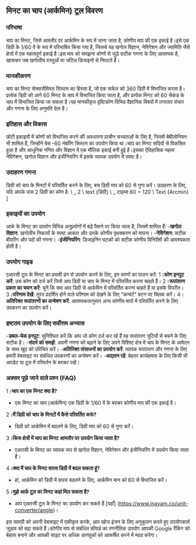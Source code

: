 ## मिनट का चाप (आर्कमिन) टूल विवरण

### परिभाषा
चाप का मिनट, जिसे आमतौर पर आर्कमिन के रूप में जाना जाता है, कोणीय माप की एक इकाई है।इसे एक डिग्री के 1/60 वें के रूप में परिभाषित किया गया है, जिससे यह खगोल विज्ञान, नेविगेशन और ज्यामिति जैसे क्षेत्रों में एक महत्वपूर्ण इकाई है।इस माप को समझना कोणों से जुड़े सटीक गणना के लिए आवश्यक है, खासकर जब खगोलीय वस्तुओं या जटिल डिजाइनों से निपटते हैं।

### मानकीकरण
चाप का मिनट सेक्सजैमिमल सिस्टम का हिस्सा है, जो एक सर्कल को 360 डिग्री में विभाजित करता है।प्रत्येक डिग्री को आगे 60 मिनट के चाप में विभाजित किया जाता है, और प्रत्येक मिनट को 60 सेकंड के चाप में विभाजित किया जा सकता है।यह मानकीकृत दृष्टिकोण विभिन्न वैज्ञानिक विषयों में लगातार संचार और गणना के लिए अनुमति देता है।

### इतिहास और विकास
छोटी इकाइयों में कोणों को विभाजित करने की अवधारणा प्राचीन सभ्यताओं के लिए है, जिसमें बेबीलोनियन भी शामिल हैं, जिन्होंने बेस -60 नंबरिंग सिस्टम का उपयोग किया था।चाप का मिनट सदियों से विकसित हुआ है और आधुनिक गणित और विज्ञान में एक मौलिक इकाई बनी हुई है।इसका ऐतिहासिक महत्व नेविगेशन, खगोल विज्ञान और इंजीनियरिंग में इसके व्यापक उपयोग में स्पष्ट है।

### उदाहरण गणना
डिग्री को चाप के मिनटों में परिवर्तित करने के लिए, बस डिग्री माप को 60 से गुणा करें। उदाहरण के लिए, यदि आपके पास 2 डिग्री का कोण है:
\ _
2 \ text {डिग्री} \ _ टाइम्स 60 = 120 \ Text {Arcmin}
\]

### इकाइयों का उपयोग
आर्क के मिनट का उपयोग विभिन्न अनुप्रयोगों में बड़े पैमाने पर किया जाता है, जिसमें शामिल हैं:
-**खगोल विज्ञान**: खगोलीय निकायों के स्पष्ट आकार और उनके कोणीय पृथक्करण को मापना।
-**नेविगेशन**: सटीक बीयरिंग और पदों की गणना।
-**इंजीनियरिंग**: डिजाइनिंग घटकों को सटीक कोणीय विनिर्देशों की आवश्यकता होती है।

### उपयोग गाइड
एआरसी टूल के मिनट का प्रभावी ढंग से उपयोग करने के लिए, इन चरणों का पालन करें:
1।**कोण इनपुट करें**: उस कोण को दर्ज करें जिसे आप डिग्री या चाप के मिनट में परिवर्तित करना चाहते हैं।
2।**रूपांतरण प्रकार का चयन करें**: चुनें कि क्या आप डिग्री से आर्कमिन में परिवर्तित करना चाहते हैं या इसके विपरीत।
3।**परिणाम देखें**: तुरंत प्रदर्शित होने वाले परिणाम को देखने के लिए "कन्वर्ट" बटन पर क्लिक करें।
4।**अतिरिक्त रूपांतरणों का अन्वेषण करें**: आवश्यकतानुसार अन्य कोणीय मापों में परिवर्तित करने के लिए उपकरण का उपयोग करें।

### इष्टतम उपयोग के लिए सर्वोत्तम अभ्यास
-**डबल-चेक इनपुट**: सुनिश्चित करें कि आप जो कोण दर्ज कर रहे हैं वह रूपांतरण त्रुटियों से बचने के लिए सटीक है।
-**संदर्भ को समझें**: अपनी गणना को बढ़ाने के लिए अपने विशिष्ट क्षेत्र में चाप के मिनट के आवेदन के साथ खुद को परिचित करें।
-**अतिरिक्त संसाधनों का उपयोग करें**: व्यापक रूपांतरण और गणना के लिए हमारी वेबसाइट पर संबंधित उपकरणों का अन्वेषण करें।
-**अद्यतन रहें**: बेहतर कार्यक्षमता के लिए किसी भी अपडेट या टूल में परिवर्तन के बराबर रखें।

### अक्सर पूछे जाने वाले प्रश्न (FAQ)

1।**चाप का एक मिनट क्या है?**
- एक मिनट का चाप (आर्कमिन) एक डिग्री के 1/60 वें के बराबर कोणीय माप की एक इकाई है।

2।**मैं डिग्री को चाप के मिनटों में कैसे परिवर्तित करूं?**
- डिग्री को आर्कमिन में बदलने के लिए, डिग्री माप को 60 से गुणा करें।

3।**किस क्षेत्रों में चाप का मिनट आमतौर पर उपयोग किया जाता है?**
- एआरसी के मिनट का व्यापक रूप से खगोल विज्ञान, नेविगेशन और इंजीनियरिंग में उपयोग किया जाता है।

4।**क्या मैं चाप के मिनट वापस डिग्री में बदल सकता हूं?**
- हां, आर्कमिन को डिग्री में वापस बदलने के लिए, आर्कमिन मान को 60 से विभाजित करें।

5।**मुझे आर्क टूल का मिनट कहां मिल सकता है?**
- आप एआरसी टूल के मिनट का उपयोग कर सकते हैं [यहाँ] (https://www.inayam.co/unit-converter/angle)।

इस सामग्री को अपनी वेबसाइट में एकीकृत करके, आप खोज इंजन के लिए अनुकूलन करते हुए उपयोगकर्ता जुड़ाव को बढ़ा सकते हैं।कोणीय माप से संबंधित कीवर्ड का रणनीतिक उपयोग आपकी Google रैंकिंग को बेहतर बनाने और आपकी साइट पर अधिक आगंतुकों को आकर्षित करने में मदद करेगा।